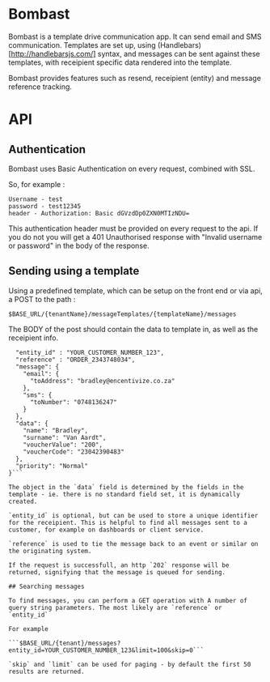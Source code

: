 # Bombast

Bombast is a template drive communication app. It can send email and SMS communication. 
Templates are set up, using (Handlebars)[http://handlebarsjs.com/] syntax, and messages can be sent against these templates, with receipient specific data rendered into the template. 

Bombast provides features such as resend, receipient (entity) and message reference tracking. 


# API

## Authentication

Bombast uses Basic Authentication on every request, combined with SSL. 

So, for example : 

```
Username - test
password - test12345 
header - Authorization: Basic dGVzdDp0ZXN0MTIzNDU= 
```

This authentication header must be provided on every request to the api. If you do not you will get a 401 Unauthorised response with "Invalid username or password" in the body of the response.

## Sending using a template

Using a predefined template, which can be setup on the front end or via api, a POST to the path : 

```$BASE_URL/{tenantName}/messageTemplates/{templateName}/messages```

The BODY of the post should contain the data to template in, as well as the receipient info. 

```{
  "entity_id" : "YOUR_CUSTOMER_NUMBER_123", 
  "reference" : "ORDER_2343748034", 
  "message": {
    "email": {
      "toAddress": "bradley@encentivize.co.za"
    },
    "sms": {
      "toNumber": "0748136247"
    }
  },
  "data": {
    "name": "Bradley",
    "surname": "Van Aardt",
    "voucherValue": "200",
    "voucherCode": "23042390483"
  },
  "priority": "Normal"
}```

The object in the `data` field is determined by the fields in the template - ie. there is no standard field set, it is dynamically created. 

`entity_id` is optional, but can be used to store a unique identifier for the receipient. This is helpful to find all messages sent to a customer, for example on dashboards or client service. 

`reference` is used to tie the message back to an event or similar on the originating system. 

If the request is successfull, an http `202` response will be returned, signifying that the message is queued for sending. 

## Searching messages

To find messages, you can perform a GET operation with A number of query string parameters. The most likely are `reference` or `entity_id`

For example

```$BASE_URL/{tenant}/messages?entity_id=YOUR_CUSTOMER_NUMBER_123&limit=100&skip=0```

`skip` and `limit` can be used for paging - by default the first 50 results are returned. 








